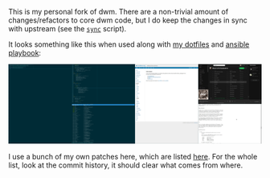 This is my personal fork of dwm. There are a non-trivial amount of
changes/refactors to core dwm code, but I do keep the changes in sync with
upstream (see the [`sync`](https://github.com/cdown/dwm/blob/master/sync)
script).

It looks something like this when used along with [my
dotfiles](https://github.com/cdown/dotfiles) and [ansible
playbook](https://github.com/cdown/ansible-desktop):

![Screenshot](https://raw.githubusercontent.com/cdown/dwm/master/screenshot.png)

I use a bunch of my own patches here, which are listed
[here](http://suckless.org/people/cdown). For the whole list, look at the
commit history, it should clear what comes from where.
